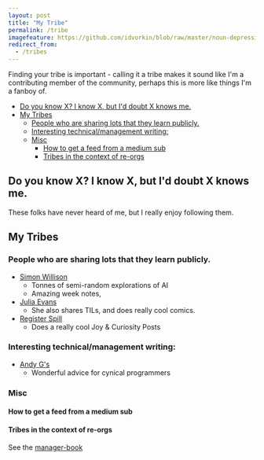 ```yaml
---
layout: post
title: "My Tribe"
permalink: /tribe
imagefeature: https://github.com/idvorkin/blob/raw/master/noun-depression.png
redirect_from:
  - /tribes
---
```


Finding your tribe is important - calling it a tribe makes it sound like I'm a contributing member of the community, perhaps this is more like things I'm a fanboy of.

<!-- prettier-ignore-start -->

<!-- vim-markdown-toc-start -->

- [Do you know X? I know X, but I'd doubt X knows me.](#do-you-know-x-i-know-x-but-id-doubt-x-knows-me)
- [My Tribes](#my-tribes)
  - [People who are sharing lots that they learn publicly.](#people-who-are-sharing-lots-that-they-learn-publicly)
  - [Interesting technical/management writing:](#interesting-technicalmanagement-writing)
  - [Misc](#misc)
    - [How to get a feed from a medium sub](#how-to-get-a-feed-from-a-medium-sub)
    - [Tribes in the context of re-orgs](#tribes-in-the-context-of-re-orgs)

<!-- vim-markdown-toc-end -->
<!-- prettier-ignore-end -->

## Do you know X? I know X, but I'd doubt X knows me.

These folks have never heard of me, but I really enjoy following them.

## My Tribes

### People who are sharing lots that they learn publicly.

- [Simon Willison](https://simonwillison.net/2020/Apr/20/self-rewriting-readme/)
  - Tonnes of semi-random explorations of AI
  - Amazing week notes,
- [Julia Evans](https://social.jvns.ca/@b0rk/113351904842806990)
  - She also shares TILs, and does really cool comics.
- [Register Spill](https://registerspill.thorstenball.com/p/joy-and-curiosity-12)
  - Does a really cool Joy & Curiosity Posts

### Interesting technical/management writing:

- [Andy G's](https://gieseanw.wordpress.com/)
  - Wonderful advice for cynical programmers

### Misc

#### How to get a feed from a medium sub

#### Tribes in the context of re-orgs

See the [manager-book](/manager-book#what-is-a-tribe)
